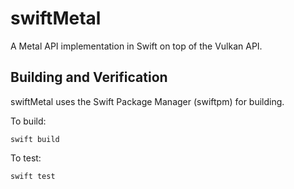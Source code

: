# swiftMetal

A Metal API implementation in Swift on top of the Vulkan API.

## Building and Verification

swiftMetal uses the Swift Package Manager (swiftpm) for building.

To build:
```
swift build
```

To test:
```
swift test
```

